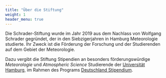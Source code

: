 ```yaml
---
title: "Über die Stiftung"
weight: 1
header_menu: true
---
```


Die Schrader-Stiftung wurde im Jahr 2019 aus dem Nachlass von Wolfgang
Schrader gegründet, der in den Siebzigerjahren in Hamburg Meteorologie
studierte. Ihr Zweck ist die Förderung der Forschung und der
Studierenden auf dem Gebiet der Meteorologie.

Dazu vergibt die Stiftung Stipendien an besonders
förderungswürdige *Meteorologie* und *Atmospheric Science* Studierende
der [Universität Hamburg](https://www.uni-hamburg.de/), im Rahmen des Programs [Deutschland
Stipendium](https://www.deutschlandstipendium.de/).

